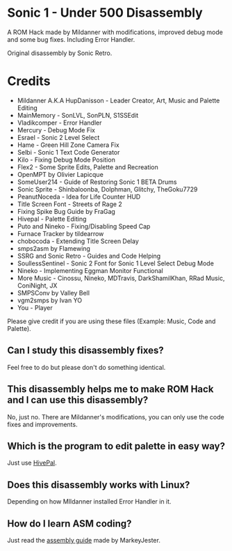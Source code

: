 # Sonic 1 - Under 500 Disassembly

A ROM Hack made by Mildanner with modifications, improved debug mode and some bug fixes. Including Error Handler.

Original disassembly by Sonic Retro.
# Credits
* Mildanner A.K.A HupDanisson - Leader Creator, Art, Music and Palette Editing
* MainMemory - SonLVL, SonPLN, S1SSEdit
* Vladikcomper - Error Handler
* Mercury - Debug Mode Fix
* Esrael - Sonic 2 Level Select
* Hame - Green Hill Zone Camera Fix
* Selbi - Sonic 1 Text Code Generator
* Kilo - Fixing Debug Mode Position
* Flex2 - Some Sprite Edits, Palette and Recreation
* OpenMPT by Olivier Lapicque
* SomeUser214 - Guide of Restoring Sonic 1 BETA Drums
* Sonic Sprite - Shinbaloonba, Dolphman, Glitchy, TheGoku7729
* PeanutNoceda - Idea for Life Counter HUD
* Title Screen Font - Streets of Rage 2
* Fixing Spike Bug Guide by FraGag
* Hivepal - Palette Editing
* Puto and Nineko - Fixing/Disabling Speed Cap
* Furnace Tracker by tildearrow
* chobocoda - Extending Title Screen Delay
* smps2asm by Flamewing
* SSRG and Sonic Retro - Guides and Code Helping
* SoullessSentinel - Sonic 2 Font for Sonic 1 Level Select Debug Mode
* Nineko - Implementing Eggman Monitor Functional
* More Music - Cinossu, Nineko, MDTravis, DarkShamilKhan, RRad Music, ConiNight, JX
* SMPSConv by Valley Bell
* vgm2smps by Ivan YO
* You - Player

Please give credit if you are using these files (Example: Music, Code and Palette).
## Can I study this disassembly fixes?
Feel free to do but please don't do something identical.
## This disassembly helps me to make ROM Hack and I can use this disassembly?
No, just no. There are Mildanner's modifications, you can only use the code fixes and improvements.
## Which is the program to edit palette in easy way?
Just use [HivePal](https://forums.sonicretro.org/threads/hivepal-v2-2.39564/).
## Does this disassembly works with Linux?
Depending on how MIldanner installed Error Handler in it.
## How do I learn ASM coding?
Just read the [assembly guide](https://mrjester.hapisan.com/04_MC68/) made by MarkeyJester.
